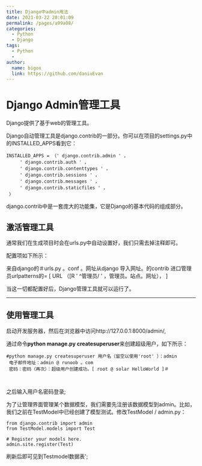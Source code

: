 ```yaml
---
title: Django中admin用法
date: 2021-03-22 20:01:09
permalink: /pages/a99a08/
categories:
  - Python
  - Django
tags:
  - Python
  - 
author: 
  name: bigox
  link: https://github.com/daniuEvan
---
```

# Django Admin管理工具

Django提供了基于web的管理工具。

Django自动管理工具是django.contrib的一部分。你可以在项目的settings.py中的INSTALLED_APPS看到它：

```
INSTALLED_APPS = （' django.contrib.admin ' ，
     ' django.contrib.auth ' ，
     ' django.contrib.contenttypes ' ，
     ' django.contrib.sessions ' ，
     ' django.contrib.messages ' ，
     ' django.contrib.staticfiles ' ，
 ）
```

django.contrib中是一套庞大的功能集，它是Django的基本代码的组成部分。

## 激活管理工具

通常我们在生成项目时会在urls.py中自动设置好，我们只需去掉注释即可。

配置项如下所示：



来自django的＃urls.py 。conf 。网址从django 导入网址。的contrib 进口管理员urlpatterns的= [ URL （[R ' ^管理员/ ' ，管理员。站点。网址），  ]                

当这一切都配置好后，Django管理工具就可以运行了。

------

## 使用管理工具

启动开发服务器，然后在浏览器中访问http://127.0.0.1:8000/admin/,

通过命令**python manage.py createsuperuser**来创建超级用户，如下所示：



```
#python manage.py createsuperuser 用户名（留空以使用'root' ）：admin
 电子邮件地址：admin @ runoob 。com
 密码：密码（再次）：超级用户创建成功。[ root @ solar HelloWorld ]＃
  
 
```

之后输入用户名密码登录;

为了让管理界面管理某个数据模型，我们需要先注册该数据模型到admin。比如，我们之前在TestModel中已经创建了模型测试。修改TestModel / admin.py：

```
from django.contrib import admin
from TestModel.models import Test
 
# Register your models here.
admin.site.register(Test)
```



刷新后即可见到Testmodel数据表';





